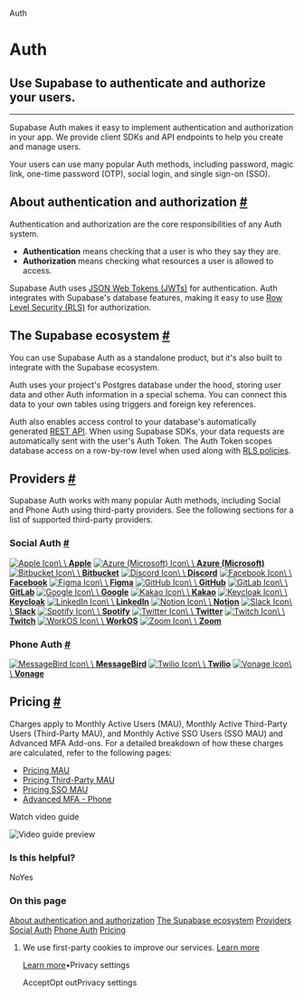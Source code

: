 Auth

# Auth

## Use Supabase to authenticate and authorize your users.

* * *

Supabase Auth makes it easy to implement authentication and authorization in your app. We provide client SDKs and API endpoints to help you create and manage users.

Your users can use many popular Auth methods, including password, magic link, one-time password (OTP), social login, and single sign-on (SSO).

## About authentication and authorization [\#](https://supabase.com/docs/guides/auth\#about-authentication-and-authorization)

Authentication and authorization are the core responsibilities of any Auth system.

- **Authentication** means checking that a user is who they say they are.
- **Authorization** means checking what resources a user is allowed to access.

Supabase Auth uses [JSON Web Tokens (JWTs)](https://supabase.com/docs/guides/auth/jwts) for authentication. Auth integrates with Supabase's database features, making it easy to use [Row Level Security (RLS)](https://supabase.com/docs/guides/database/postgres/row-level-security) for authorization.

## The Supabase ecosystem [\#](https://supabase.com/docs/guides/auth\#the-supabase-ecosystem)

You can use Supabase Auth as a standalone product, but it's also built to integrate with the Supabase ecosystem.

Auth uses your project's Postgres database under the hood, storing user data and other Auth information in a special schema. You can connect this data to your own tables using triggers and foreign key references.

Auth also enables access control to your database's automatically generated [REST API](https://supabase.com/docs/guides/api). When using Supabase SDKs, your data requests are automatically sent with the user's Auth Token. The Auth Token scopes database access on a row-by-row level when used along with [RLS policies](https://supabase.com/docs/guides/database/postgres/row-level-security).

## Providers [\#](https://supabase.com/docs/guides/auth\#providers)

Supabase Auth works with many popular Auth methods, including Social and Phone Auth using third-party providers. See the following sections for a list of supported third-party providers.

### Social Auth [\#](https://supabase.com/docs/guides/auth\#social-auth)

[![Apple Icon](https://supabase.com/docs/img/icons/apple-icon.svg)\\
\\
**Apple**](https://supabase.com/docs/guides/auth/social-login/auth-apple) [![Azure (Microsoft) Icon](https://supabase.com/docs/img/icons/microsoft-icon.svg)\\
\\
**Azure (Microsoft)**](https://supabase.com/docs/guides/auth/social-login/auth-azure) [![Bitbucket Icon](https://supabase.com/docs/img/icons/bitbucket-icon.svg)\\
\\
**Bitbucket**](https://supabase.com/docs/guides/auth/social-login/auth-bitbucket) [![Discord Icon](https://supabase.com/docs/img/icons/discord-icon.svg)\\
\\
**Discord**](https://supabase.com/docs/guides/auth/social-login/auth-discord) [![Facebook Icon](https://supabase.com/docs/img/icons/facebook-icon.svg)\\
\\
**Facebook**](https://supabase.com/docs/guides/auth/social-login/auth-facebook) [![Figma Icon](https://supabase.com/docs/img/icons/figma-icon.svg)\\
\\
**Figma**](https://supabase.com/docs/guides/auth/social-login/auth-figma) [![GitHub Icon](https://supabase.com/docs/img/icons/github-icon-light.svg)\\
\\
**GitHub**](https://supabase.com/docs/guides/auth/social-login/auth-github) [![GitLab Icon](https://supabase.com/docs/img/icons/gitlab-icon.svg)\\
\\
**GitLab**](https://supabase.com/docs/guides/auth/social-login/auth-gitlab) [![Google Icon](https://supabase.com/docs/img/icons/google-icon.svg)\\
\\
**Google**](https://supabase.com/docs/guides/auth/social-login/auth-google) [![Kakao Icon](https://supabase.com/docs/img/icons/kakao-icon.svg)\\
\\
**Kakao**](https://supabase.com/docs/guides/auth/social-login/auth-kakao) [![Keycloak Icon](https://supabase.com/docs/img/icons/keycloak-icon.svg)\\
\\
**Keycloak**](https://supabase.com/docs/guides/auth/social-login/auth-keycloak) [![LinkedIn Icon](https://supabase.com/docs/img/icons/linkedin-icon.svg)\\
\\
**LinkedIn**](https://supabase.com/docs/guides/auth/social-login/auth-linkedin) [![Notion Icon](https://supabase.com/docs/img/icons/notion-icon.svg)\\
\\
**Notion**](https://supabase.com/docs/guides/auth/social-login/auth-notion) [![Slack Icon](https://supabase.com/docs/img/icons/slack-icon.svg)\\
\\
**Slack**](https://supabase.com/docs/guides/auth/social-login/auth-slack) [![Spotify Icon](https://supabase.com/docs/img/icons/spotify-icon.svg)\\
\\
**Spotify**](https://supabase.com/docs/guides/auth/social-login/auth-spotify) [![Twitter Icon](https://supabase.com/docs/img/icons/twitter-icon-light.svg)\\
\\
**Twitter**](https://supabase.com/docs/guides/auth/social-login/auth-twitter) [![Twitch Icon](https://supabase.com/docs/img/icons/twitch-icon.svg)\\
\\
**Twitch**](https://supabase.com/docs/guides/auth/social-login/auth-twitch) [![WorkOS Icon](https://supabase.com/docs/img/icons/workos-icon.svg)\\
\\
**WorkOS**](https://supabase.com/docs/guides/auth/social-login/auth-workos) [![Zoom Icon](https://supabase.com/docs/img/icons/zoom-icon.svg)\\
\\
**Zoom**](https://supabase.com/docs/guides/auth/social-login/auth-zoom)

### Phone Auth [\#](https://supabase.com/docs/guides/auth\#phone-auth)

[![MessageBird Icon](https://supabase.com/docs/img/icons/messagebird-icon.svg)\\
\\
**MessageBird**](https://supabase.com/docs/guides/auth/phone-login?showSmsProvider=MessageBird) [![Twilio Icon](https://supabase.com/docs/img/icons/twilio-icon.svg)\\
\\
**Twilio**](https://supabase.com/docs/guides/auth/phone-login?showSmsProvider=Twilio) [![Vonage Icon](https://supabase.com/docs/img/icons/vonage-icon-light.svg)\\
\\
**Vonage**](https://supabase.com/docs/guides/auth/phone-login?showSmsProvider=Vonage)

## Pricing [\#](https://supabase.com/docs/guides/auth\#pricing)

Charges apply to Monthly Active Users (MAU), Monthly Active Third-Party Users (Third-Party MAU), and Monthly Active SSO Users (SSO MAU) and Advanced MFA Add-ons. For a detailed breakdown of how these charges are calculated, refer to the following pages:

- [Pricing MAU](https://supabase.com/docs/guides/platform/manage-your-usage/monthly-active-users)
- [Pricing Third-Party MAU](https://supabase.com/docs/guides/platform/manage-your-usage/monthly-active-users-third-party)
- [Pricing SSO MAU](https://supabase.com/docs/guides/platform/manage-your-usage/monthly-active-users-sso)
- [Advanced MFA - Phone](https://supabase.com/docs/guides/platform/manage-your-usage/advanced-mfa-phone)

Watch video guide

![Video guide preview](https://supabase.com/docs/_next/image?url=https%3A%2F%2Fimg.youtube.com%2Fvi%2F6ow_jW4epf8%2F0.jpg&w=3840&q=75&dpl=dpl_27jfHtYsGr9HeK1mx59qYn7XzxdT)

### Is this helpful?

NoYes

### On this page

[About authentication and authorization](https://supabase.com/docs/guides/auth#about-authentication-and-authorization) [The Supabase ecosystem](https://supabase.com/docs/guides/auth#the-supabase-ecosystem) [Providers](https://supabase.com/docs/guides/auth#providers) [Social Auth](https://supabase.com/docs/guides/auth#social-auth) [Phone Auth](https://supabase.com/docs/guides/auth#phone-auth) [Pricing](https://supabase.com/docs/guides/auth#pricing)

1. We use first-party cookies to improve our services. [Learn more](https://supabase.com/privacy#8-cookies-and-similar-technologies-used-on-our-european-services)



   [Learn more](https://supabase.com/privacy#8-cookies-and-similar-technologies-used-on-our-european-services)•Privacy settings





   AcceptOpt outPrivacy settings